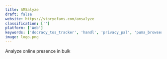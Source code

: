 ```yaml
---
title: AMSalyze
draft: false 
website: https://storyofams.com/amsalyze
classification: ['']
platform: ['Web']
keywords: ['docracy_tos_tracker', 'handl', 'privacy_pal', 'puma_browser', 'tosback']
image: logo.png
---
```

Analyze online presence in bulk